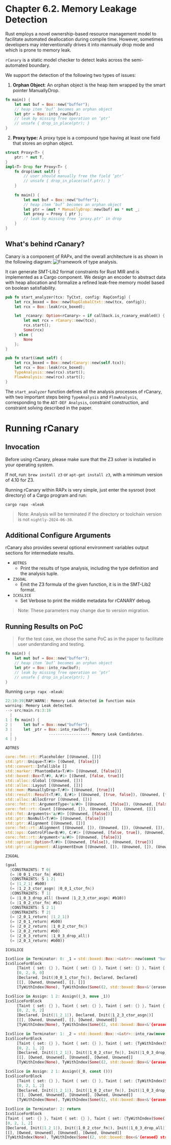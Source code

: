 # Chapter 6.2. Memory Leakage Detection
Rust employs a novel ownership-based resource management model to facilitate automated deallocation during compile time. However, sometimes developers may interventionally drives it into mannualy drop mode and which is prone to memory leak. 

`rCanary` is a static model checker to detect leaks across the semi-automated boundary. 

We support the detection of the following two types of issues:
1. **Orphan Object**: An orphan object is the heap item wrapped by the smart pointer ManuallyDrop.
```rust
fn main() {
    let mut buf = Box::new("buffer");
    // heap item ’buf’ becomes an orphan object
    let ptr = Box::into_raw(buf);
    // leak by missing free operation on ’ptr’
    // unsafe { drop_in_place(ptr); }
}
```

2. **Proxy type:** A proxy type is a compound type having at least one field that stores an orphan object.
```rust
struct Proxy<T> {
    ptr: * mut T,
}
impl<T> Drop for Proxy<T> {
    fn drop(&mut self) {
        // user should manually free the field ’ptr’ 
        // unsafe { drop_in_place(self.ptr); } 
    }
    
    fn main() {
        let mut buf = Box::new("buffer");
        // heap item ’buf’ becomes an orphan object
        let ptr = &mut * ManuallyDrop::new(buf) as * mut _;
        let proxy = Proxy { ptr }; 
        // leak by missing free ’proxy.ptr’ in drop 
    }
}
```

## What's behind rCanary?
Canary is a component of RAPx, and the overall architecture is as shown in the following diagram:
![Framework of type analysis.](figure/rcanary.png)

It can generate SMT-Lib2 format constraints for Rust MIR and is implemented as a Cargo component. We design an encoder to abstract data with heap allocation and formalize a refined leak-free memory model based on boolean satisfiability.

```rust
pub fn start_analyzer(tcx: TyCtxt, config: RapConfig) {
    let rcx_boxed = Box::new(RapGlobalCtxt::new(tcx, config));
    let rcx = Box::leak(rcx_boxed);

    let _rcanary: Option<rCanary> = if callback.is_rcanary_enabled() {
        let mut rcx = rCanary::new(tcx);
        rcx.start();
        Some(rcx)
    } else {
        None
    };
}

pub fn start(&mut self) {
    let rcx_boxed = Box::new(rCanary::new(self.tcx));
    let rcx = Box::leak(rcx_boxed);
    TypeAnalysis::new(rcx).start();
    FlowAnalysis::new(rcx).start();
}
```
The `start_analyzer` function defines all the analysis processes of rCanary, with two important steps being `TypeAnalysis` and `FlowAnalysis`, corresponding to the `ADT-DEF Analysis`, constraint construction, and constraint solving described in the paper.

# Running rCanary
## Invocation
Before using rCanary, please make sure that the Z3 solver is installed in your operating system.

If not, run: `brew install z3` or `apt-get install z3`, with a minimum version of 4.10 for Z3.

Running rCanary within RAPx is very simple, just enter the sysroot (root directory) of a Cargo program and run:
```shell
cargo rapx -mleak
```

> Note: Analysis will be terminated if the directory or toolchain version is not `nightly-2024-06-30`.

## Additional Configure Arguments
rCanary also provides several optional environment variables output sections for intermediate results.

* `ADTRES` 
  * Print the results of type analysis, including the type definition and the analysis tuple.
* `Z3GOAL`
  * Emit the Z3 formula of the given function, it is in the SMT-Lib2 format.
* `ICXSLICE`
  * Set Verbose to print the middle metadata for rCANARY debug.

> Note: These parameters may change due to version migration.
 
## Running Results on PoC
> For the test case, we chose the same PoC as in the paper to facilitate user understanding and testing.
```rust
fn main() {
    let mut buf = Box::new("buffer");
    // heap item ’buf’ becomes an orphan object
    let ptr = Box::into_raw(buf);
    // leak by missing free operation on ’ptr’
    // unsafe { drop_in_place(ptr); }
}
```

Running `cargo rapx -mleak`:
```rust
22:10:39|RAP|WARN|: Memory Leak detected in function main
warning: Memory Leak detected.
--> src/main.rs:3:16
  |
1 | fn main() { 
2 |     let buf = Box::new("buffer");
3 |     let _ptr = Box::into_raw(buf);
  |                ------------------ Memory Leak Candidates.
4 | }
```
`ADTRES`
```rust
core::fmt::rt::Placeholder [(Unowned, [])]
std::ptr::Unique<T/#0> [(Owned, [false])]
std::convert::Infallible []
std::marker::PhantomData<T/#0> [(Unowned, [false])]
std::boxed::Box<T/#0, A/#1> [(Owned, [false, true])]
std::alloc::Global [(Unowned, [])]
std::alloc::Layout [(Unowned, [])]
std::mem::ManuallyDrop<T/#0> [(Unowned, [true])]
std::result::Result<T/#0, E/#1> [(Unowned, [true, false]), (Unowned, [false, true])]
std::alloc::AllocError [(Unowned, [])]
core::fmt::rt::ArgumentType<'a/#0> [(Unowned, [false]), (Unowned, [false])]
core::fmt::rt::Count [(Unowned, []), (Unowned, []), (Unowned, [])]
std::fmt::Arguments<'a/#0> [(Unowned, [false])]
std::ptr::NonNull<T/#0> [(Unowned, [false])]
std::ptr::Alignment [(Unowned, [])]
core::fmt::rt::Alignment [(Unowned, []), (Unowned, []), (Unowned, []), (Unowned, [])]
std::ops::ControlFlow<B/#0, C/#1> [(Unowned, [false, true]), (Unowned, [true, false])]
core::fmt::rt::Argument<'a/#0> [(Unowned, [false])]
std::option::Option<T/#0> [(Unowned, [false]), (Unowned, [true])]
std::ptr::alignment::AlignmentEnum [(Unowned, []), (Unowned, []), (Unowned, []), (Unowned, []), (Unowned, []), (Unowned, []), (Unowned, []), (Unowned, []), (Unowned, []), (Unowned, []), (Unowned, []), (Unowned, []), (Unowned, []), (Unowned, []), (Unowned, []), (Unowned, []), (Unowned, []), (Unowned, []), (Unowned, []), (Unowned, []), (Unowned, []), (Unowned, []), (Unowned, []), (Unowned, []), (Unowned, []), (Unowned, []), (Unowned, []), (Unowned, []), (Unowned, []), (Unowned, []), (Unowned, []), (Unowned, []), (Unowned, []), (Unowned, []), (Unowned, []), (Unowned, []), (Unowned, []), (Unowned, []), (Unowned, []), (Unowned, []), (Unowned, []), (Unowned, []), (Unowned, []), (Unowned, []), (Unowned, []), (Unowned, []), (Unowned, []), (Unowned, []), (Unowned, []), (Unowned, []), (Unowned, []), (Unowned, []), (Unowned, []), (Unowned, []), (Unowned, []), (Unowned, []), (Unowned, []), (Unowned, []), (Unowned, []), (Unowned, []), (Unowned, []), (Unowned, []), (Unowned, []), (Unowned, [])]
```
`Z3GOAL`
```rust
(goal
  |CONSTRAINTS: T 0|
  (= |0_0_1_ctor_fn| #b01)
  |CONSTRAINTS: S 1 2|
  (= |1_2_1| #b00)
  (= |1_2_3_ctor_asgn| |0_0_1_ctor_fn|)
  |CONSTRAINTS: T 1|
  (= |1_0_3_drop_all| (bvand |1_2_3_ctor_asgn| #b10))
  (= |1_0_2_ctor_fn| #b1)
  |CONSTRAINTS: S 2 1|
  |CONSTRAINTS: T 2|
  (= |2_0_1_return| |1_2_1|)
  (= |2_0_1_return| #b00)
  (= |2_0_2_return| |1_0_2_ctor_fn|)
  (= |2_0_2_return| #b0)
  (= |2_0_3_return| |1_0_3_drop_all|)
  (= |2_0_3_return| #b00))
```
`ICXSLICE`
```rust
IcxSlice in Terminator: 0: _1 = std::boxed::Box::<&str>::new(const "buffer") -> [return: bb1, unwind continue]
IcxSliceForBlock
     [Taint { set: {} }, Taint { set: {} }, Taint { set: {} }, Taint { set: {} }]
     [0, 2, 0, 0]
     [Declared, Init(|0_0_1_ctor_fn|), Declared, Declared]
     [[], [Owned, Unowned], [], []]
     [TyWithIndex(None), TyWithIndex(Some((2, std::boxed::Box<&'{erased} str, std::alloc::Global>, None, true))), TyWithIndex(None), TyWithIndex(None)]

IcxSlice in Assign: 1 2: Assign((_3, move _1))
IcxSliceForBlock
     [Taint { set: {} }, Taint { set: {} }, Taint { set: {} }, Taint { set: {} }]
     [0, 2, 0, 2]
     [Declared, Init(|1_2_1|), Declared, Init(|1_2_3_ctor_asgn|)]
     [[], [Owned, Unowned], [], [Owned, Unowned]]
     [TyWithIndex(None), TyWithIndex(Some((2, std::boxed::Box<&'{erased} str, std::alloc::Global>, None, true))), TyWithIndex(None), TyWithIndex(Some((2, std::boxed::Box<&'{erased} str, std::alloc::Global>, None, true)))]

IcxSlice in Terminator: 1: _2 = std::boxed::Box::<&str>::into_raw(move _3) -> [return: bb2, unwind: bb3]
IcxSliceForBlock
     [Taint { set: {} }, Taint { set: {} }, Taint { set: {TyWithIndex(Some((2, std::boxed::Box<&'{erased} str, std::alloc::Global>, None, true)))} }, Taint { set: {} }]
     [0, 2, 1, 2]
     [Declared, Init(|1_2_1|), Init(|1_0_2_ctor_fn|), Init(|1_0_3_drop_all|)]
     [[], [Owned, Unowned], [Unowned], [Owned, Unowned]]
     [TyWithIndex(None), TyWithIndex(Some((2, std::boxed::Box<&'{erased} str, std::alloc::Global>, None, true))), TyWithIndex(Some((1, *mut &'{erased} str, None, true))), TyWithIndex(Some((2, std::boxed::Box<&'{erased} str, std::alloc::Global>, None, true)))]

IcxSlice in Assign: 2 1: Assign((_0, const ()))
IcxSliceForBlock
     [Taint { set: {} }, Taint { set: {} }, Taint { set: {TyWithIndex(Some((2, std::boxed::Box<&'{erased} str, std::alloc::Global>, None, true)))} }, Taint { set: {} }]
     [0, 2, 1, 2]
     [Declared, Init(|1_2_1|), Init(|1_0_2_ctor_fn|), Init(|1_0_3_drop_all|)]
     [[], [Owned, Unowned], [Unowned], [Owned, Unowned]]
     [TyWithIndex(None), TyWithIndex(Some((2, std::boxed::Box<&'{erased} str, std::alloc::Global>, None, true))), TyWithIndex(Some((1, *mut &'{erased} str, None, true))), TyWithIndex(Some((2, std::boxed::Box<&'{erased} str, std::alloc::Global>, None, true)))]

IcxSlice in Terminator: 2: return
IcxSliceForBlock
[Taint { set: {} }, Taint { set: {} }, Taint { set: {TyWithIndex(Some((2, std::boxed::Box<&'{erased} str, std::alloc::Global>, None, true)))} }, Taint { set: {} }]
[0, 2, 1, 2]
[Declared, Init(|1_2_1|), Init(|1_0_2_ctor_fn|), Init(|1_0_3_drop_all|)]
[[], [Owned, Unowned], [Unowned], [Owned, Unowned]]
[TyWithIndex(None), TyWithIndex(Some((2, std::boxed::Box<&'{erased} str, std::alloc::Global>, None, true))), TyWithIndex(Some((1, *mut &'{erased} str, None, true))), TyWithIndex(Some((2, std::boxed::Box<&'{erased} str, std::alloc::Global>, None, true)))]
```